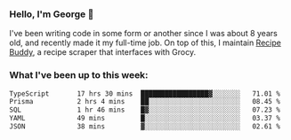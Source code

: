 ### Hello, I'm George 👋

I've been writing code in some form or another since I was about 8 years old, and recently made it my full-time job. On top of this, I maintain [Recipe Buddy](https://github.com/georgegebbett/recipe-buddy), a recipe scraper that interfaces with Grocy.  

<!--
**georgegebbett/georgegebbett** is a ✨ _special_ ✨ repository because its `README.md` (this file) appears on your GitHub profile.

Here are some ideas to get you started:

- 🔭 I’m currently working on ...
- 🌱 I’m currently learning ...
- 👯 I’m looking to collaborate on ...
- 🤔 I’m looking for help with ...
- 💬 Ask me about ...
- 📫 How to reach me: ...
- 😄 Pronouns: ...
- ⚡ Fun fact: ...
-->

### What I've been up to this week:
<!--START_SECTION:waka-->

```txt
TypeScript       17 hrs 30 mins  █████████████████▓░░░░░░░   71.01 %
Prisma           2 hrs 4 mins    ██░░░░░░░░░░░░░░░░░░░░░░░   08.45 %
SQL              1 hr 46 mins    █▓░░░░░░░░░░░░░░░░░░░░░░░   07.23 %
YAML             49 mins         █░░░░░░░░░░░░░░░░░░░░░░░░   03.37 %
JSON             38 mins         ▓░░░░░░░░░░░░░░░░░░░░░░░░   02.61 %
```

<!--END_SECTION:waka-->
